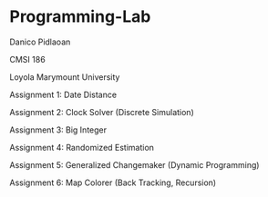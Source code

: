 # Programming-Lab

Danico Pidlaoan

CMSI 186

Loyola Marymount University


Assignment 1: Date Distance

Assignment 2: Clock Solver (Discrete Simulation)

Assignment 3: Big Integer

Assignment 4: Randomized Estimation

Assignment 5: Generalized Changemaker (Dynamic Programming)

Assignment 6: Map Colorer (Back Tracking, Recursion)
